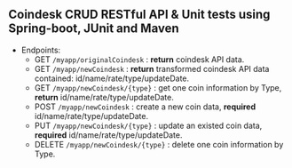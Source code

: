 
## Coindesk CRUD RESTful API & Unit tests using Spring-boot, JUnit and Maven
- Endpoints:
  - GET `/myapp/originalCoindesk` : **return** coindesk API data.
  - GET `/myapp/newCoindesk` : **return** transformed coindesk API data contained: id/name/rate/type/updateDate.
  - GET `/myapp/newCoindesk/{type}` : get one coin information by Type, **return** id/name/rate/type/updateDate.
  - POST `/myapp/newCoindesk` : create a new coin data, **required** id/name/rate/type/updateDate.
  - PUT `/myapp/newCoindesk/{type}` : update an existed coin data, **required** id/name/rate/type/updateDate.
  - DELETE `/myapp/newCoindesk/{type}` : delete one coin information by Type. 
